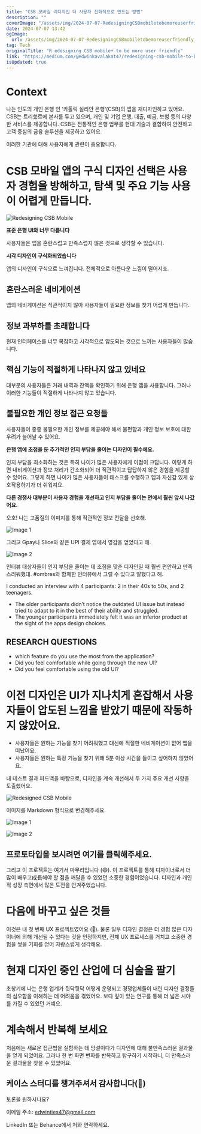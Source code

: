 ```yaml
---
title: "CSB 모바일 리디자인 더 사용자 친화적으로 만드는 방법"
description: ""
coverImage: "/assets/img/2024-07-07-RedesigningCSBmobiletobemoreuserfriendly_0.png"
date: 2024-07-07 13:42
ogImage:
  url: /assets/img/2024-07-07-RedesigningCSBmobiletobemoreuserfriendly_0.png
tag: Tech
originalTitle: "R edesigning CSB mobile+ to be more user friendly"
link: "https://medium.com/@edwinkavalakat47/redesigning-csb-mobile-to-be-more-user-friendly-d977732eb711"
isUpdated: true
---
```


# Context

나는 인도의 개인 은행 인 ‘카톨릭 실리안 은행’(CSB)의 앱을 재디자인하고 있어요. CSB는 트리쑸르에 본사를 두고 있으며, 개인 및 기업 은행, 대출, 예금, 보험 등의 다양한 서비스를 제공합니다. CSB는 전통적인 은행 업무를 현대 기술과 결합하여 안전하고 고객 중심의 금융 솔루션을 제공하고 있어요.

이러한 기관에 대해 사용자에게 관련이 중요합니다.

# CSB 모바일 앱의 구식 디자인 선택은 사용자 경험을 방해하고, 탐색 및 주요 기능 사용이 어렵게 만듭니다.

<!-- cozy-coder - 수평 -->

<ins class="adsbygoogle"
     style="display:block"
     data-ad-client="ca-pub-4877378276818686"
     data-ad-slot="1107185301"
     data-ad-format="auto"
     data-full-width-responsive="true"></ins>

<script>
     (adsbygoogle = window.adsbygoogle || []).push({});
</script>

![Redesigning CSB Mobile](/assets/img/2024-07-07-RedesigningCSBmobiletobemoreuserfriendly_0.png)

**표준 은행 UI와 너무 다릅니다**

사용자들은 앱을 혼란스럽고 만족스럽지 않은 것으로 생각할 수 있습니다.

**시각 디자인이 구식화되었습니다**

<!-- cozy-coder - 수평 -->

<ins class="adsbygoogle"
     style="display:block"
     data-ad-client="ca-pub-4877378276818686"
     data-ad-slot="1107185301"
     data-ad-format="auto"
     data-full-width-responsive="true"></ins>

<script>
     (adsbygoogle = window.adsbygoogle || []).push({});
</script>

앱의 디자인이 구식으로 느껴집니다. 전체적으로 아름다운 느낌이 떨어지죠.

## 혼란스러운 네비게이션

앱의 네비게이션은 직관적이지 않아 사용자들이 필요한 정보를 찾기 어렵게 만듭니다.

## 정보 과부하를 초래합니다

<!-- cozy-coder - 수평 -->

<ins class="adsbygoogle"
     style="display:block"
     data-ad-client="ca-pub-4877378276818686"
     data-ad-slot="1107185301"
     data-ad-format="auto"
     data-full-width-responsive="true"></ins>

<script>
     (adsbygoogle = window.adsbygoogle || []).push({});
</script>

현재 인터페이스를 너무 복잡하고 시각적으로 압도되는 것으로 느끼는 사용자들이 많습니다.

## 핵심 기능이 적절하게 나타나지 않고 있네요

대부분의 사용자들은 거래 내역과 잔액을 확인하기 위해 은행 앱을 사용합니다. 그러나 이러한 기능들이 적절하게 나타나지 않고 있습니다.

## 불필요한 개인 정보 접근 요청들

<!-- cozy-coder - 수평 -->

<ins class="adsbygoogle"
     style="display:block"
     data-ad-client="ca-pub-4877378276818686"
     data-ad-slot="1107185301"
     data-ad-format="auto"
     data-full-width-responsive="true"></ins>

<script>
     (adsbygoogle = window.adsbygoogle || []).push({});
</script>

사용자들이 종종 불필요한 개인 정보를 제공해야 해서 불편함과 개인 정보 보호에 대한 우려가 늘어날 수 있어요.

**은행 앱에 초점을 둔 추가적인 인지 부담을 줄이는 디자인이 필수에요.**

인지 부담을 최소화하는 것은 특히 나이가 많은 사용자에게 이점이 크답니다. 이렇게 하면 내비게이션과 정보 처리가 간소화되어 더 직관적이고 답답하지 않은 경험을 제공할 수 있어요. 그렇게 하면 나이가 많은 사용자들이 태스크를 수행하고 앱과 자신감 있게 상호작용하기가 더 쉬워져요.

**다른 경쟁사 대부분이 사용자 경험을 개선하고 인지 부담을 줄이는 면에서 훨씬 앞서 나갔어요.**

<!-- cozy-coder - 수평 -->

<ins class="adsbygoogle"
     style="display:block"
     data-ad-client="ca-pub-4877378276818686"
     data-ad-slot="1107185301"
     data-ad-format="auto"
     data-full-width-responsive="true"></ins>

<script>
     (adsbygoogle = window.adsbygoogle || []).push({});
</script>

오호! 나는 고품질의 이미지를 통해 직관적인 정보 전달을 선호해.

![Image 1](/assets/img/2024-07-07-RedesigningCSBmobiletobemoreuserfriendly_1.png)

그리고 Gpay나 Slice와 같은 UPI 결제 앱에서 영감을 얻었다고 해.

![Image 2](/assets/img/2024-07-07-RedesigningCSBmobiletobemoreuserfriendly_2.png)

인터뷰 대상자들이 인지 부담을 줄이는 데 초점을 맞춘 디자인일 때 훨씬 편안하고 만족스러워했대. #ombres와 함께한 인터뷰에서 그럴 수 있다고 말했다고 해.

<!-- cozy-coder - 수평 -->

<ins class="adsbygoogle"
     style="display:block"
     data-ad-client="ca-pub-4877378276818686"
     data-ad-slot="1107185301"
     data-ad-format="auto"
     data-full-width-responsive="true"></ins>

<script>
     (adsbygoogle = window.adsbygoogle || []).push({});
</script>

I conducted an interview with 4 participants: 2 in their 40s to 50s, and 2 teenagers.

- The older participants didn’t notice the outdated UI issue but instead tried to adapt to it in the best of their ability and struggled.
- The younger participants immediately felt it was an inferior product at the sight of the apps design choices.

## RESEARCH QUESTIONS

- which feature do you use the most from the application?
- Did you feel comfortable while going through the new UI?
- Did you feel comfortable using the old UI?

<!-- cozy-coder - 수평 -->

<ins class="adsbygoogle"
     style="display:block"
     data-ad-client="ca-pub-4877378276818686"
     data-ad-slot="1107185301"
     data-ad-format="auto"
     data-full-width-responsive="true"></ins>

<script>
     (adsbygoogle = window.adsbygoogle || []).push({});
</script>

# 이전 디자인은 UI가 지나치게 혼잡해서 사용자들이 압도된 느낌을 받았기 때문에 작동하지 않았어요.

- 사용자들은 원하는 기능을 찾기 어려워했고 대신에 적절한 네비게이션이 없어 앱을 떠났어요.
- 사용자들은 원하는 특정 기능을 찾기 위해 5분 이상 시간을 들이고 싶어하지 않았어요.

내 테스트 결과 피드백을 바탕으로, 디자인을 계속 개선해서 두 가지 주요 개선 사항을 도출했어요.

![Redesigned CSB Mobile](/assets/img/2024-07-07-RedesigningCSBmobiletobemoreuserfriendly_3.png)

<!-- cozy-coder - 수평 -->

<ins class="adsbygoogle"
     style="display:block"
     data-ad-client="ca-pub-4877378276818686"
     data-ad-slot="1107185301"
     data-ad-format="auto"
     data-full-width-responsive="true"></ins>

<script>
     (adsbygoogle = window.adsbygoogle || []).push({});
</script>

이미지를 Markdown 형식으로 변경해주세요.

![Image 1](/assets/img/2024-07-07-RedesigningCSBmobiletobemoreuserfriendly_4.png)

![Image 2](/assets/img/2024-07-07-RedesigningCSBmobiletobemoreuserfriendly_5.png)

## 프로토타입을 보시려면 여기를 클릭해주세요.

그리고 이 프로젝트는 여기서 마무리입니다 (😄). 이 프로젝트를 통해 디자이너로서 더 많이 배우고成長해야 할 점을 깨달을 수 있었던 소중한 경험이었습니다. 디자인과 개인적 성장 측면에서 많은 도전을 안겨주었습니다.

<!-- cozy-coder - 수평 -->

<ins class="adsbygoogle"
     style="display:block"
     data-ad-client="ca-pub-4877378276818686"
     data-ad-slot="1107185301"
     data-ad-format="auto"
     data-full-width-responsive="true"></ins>

<script>
     (adsbygoogle = window.adsbygoogle || []).push({});
</script>

# 다음에 바꾸고 싶은 것들

이것은 내 첫 번째 UX 프로젝트였어요 (🥳). 물론 일부 디자인 결정은 더 경험 많은 디자이너에 의해 개선될 수 있다는 것을 인정하지만, 전체 UX 프로세스를 거치고 소중한 경험을 쌓을 기회를 얻어 자랑스럽게 생각해요.

# 현재 디자인 중인 산업에 더 심술을 팔기

초창기에 나는 은행 업계가 뒷닥뒷닥 어떻게 운영되고 경쟁업체들이 내린 디자인 결정들의 심오함을 이해하는 데 어려움을 겪었어요. 보다 깊이 있는 연구를 통해 더 넓은 시야를 가질 수 있었던 거예요.

<!-- cozy-coder - 수평 -->

<ins class="adsbygoogle"
     style="display:block"
     data-ad-client="ca-pub-4877378276818686"
     data-ad-slot="1107185301"
     data-ad-format="auto"
     data-full-width-responsive="true"></ins>

<script>
     (adsbygoogle = window.adsbygoogle || []).push({});
</script>

# 계속해서 반복해 보세요

처음에는 새로운 접근법을 실험하는 데 망설이다가 디자인에 대해 불만족스러운 결과물을 얻게 되었어요. 그러나 한 번 화면 변화를 반복하고 탐구하기 시작하니, 더 만족스러운 결과물을 찾을 수 있었어요.

## 케이스 스터디를 챙겨주셔서 감사합니다(🫶)

토론을 원하시나요?

<!-- cozy-coder - 수평 -->

<ins class="adsbygoogle"
     style="display:block"
     data-ad-client="ca-pub-4877378276818686"
     data-ad-slot="1107185301"
     data-ad-format="auto"
     data-full-width-responsive="true"></ins>

<script>
     (adsbygoogle = window.adsbygoogle || []).push({});
</script>

이메일 주소: edwinties47@gmail.com

LinkedIn 또는 Behance에서 저와 연락하세요.
